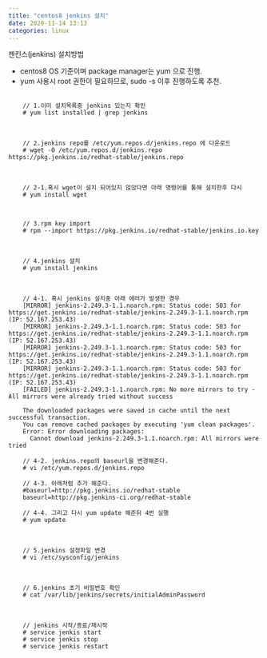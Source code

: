 ```yaml
---
title: "centos8 jenkins 설치"
date: 2020-11-14 13:13
categories: linux
---
```

젠킨스(jenkins) 설치방법
- centos8 OS 기준이며 package manager는 yum 으로 진행.
- yum 사용시 root 권한이 필요하므로, sudo -s 이후 진행하도록 추천.
<pre>
  <code>
    // 1.이미 설치목록중 jenkins 있는지 확인
    # yum list installed | grep jenkins
  </code>
</pre>
<pre>
  <code>
    // 2.jenkins repo를 /etc/yum.repos.d/jenkins.repo 에 다운로드
    # wget -O /etc/yum.repos.d/jenkins.repo https://pkg.jenkins.io/redhat-stable/jenkins.repo
  </code>
</pre>
<pre>
  <code>
    // 2-1.혹시 wget이 설치 되어있지 않았다면 아래 명령어를 통해 설치한후 다시 
    # yum install wget
  </code>
</pre>
<pre>
  <code>
    // 3.rpm key import
    # rpm --import https://pkg.jenkins.io/redhat-stable/jenkins.io.key
  </code>
</pre>
<pre>
  <code>
    // 4.jenkins 설치
    # yum install jenkins
  </code>
</pre>
<pre>
  <code>
    // 4-1. 혹시 jenkins 설치중 아래 에러가 발생한 경우
    [MIRROR] jenkins-2.249.3-1.1.noarch.rpm: Status code: 503 for https://get.jenkins.io/redhat-stable/jenkins-2.249.3-1.1.noarch.rpm (IP: 52.167.253.43)
    [MIRROR] jenkins-2.249.3-1.1.noarch.rpm: Status code: 503 for https://get.jenkins.io/redhat-stable/jenkins-2.249.3-1.1.noarch.rpm (IP: 52.167.253.43)
    [MIRROR] jenkins-2.249.3-1.1.noarch.rpm: Status code: 503 for https://get.jenkins.io/redhat-stable/jenkins-2.249.3-1.1.noarch.rpm (IP: 52.167.253.43)
    [MIRROR] jenkins-2.249.3-1.1.noarch.rpm: Status code: 503 for https://get.jenkins.io/redhat-stable/jenkins-2.249.3-1.1.noarch.rpm (IP: 52.167.253.43)
    [FAILED] jenkins-2.249.3-1.1.noarch.rpm: No more mirrors to try - All mirrors were already tried without success

    The downloaded packages were saved in cache until the next successful transaction.
    You can remove cached packages by executing 'yum clean packages'.
    Error: Error downloading packages:
      Cannot download jenkins-2.249.3-1.1.noarch.rpm: All mirrors were tried
      
    // 4-2. jenkins.repo의 baseurl을 변경해준다.
    # vi /etc/yum.repos.d/jenkins.repo
    
    // 4-3. 아래처럼 추가 해준다.
    #baseurl=http://pkg.jenkins.io/redhat-stable
    baseurl=http://pkg.jenkins-ci.org/redhat-stable
    
    // 4-4. 그리고 다시 yum update 해준뒤 4번 실행
    # yum update
  </code>
</pre>
<pre>
  <code>
    // 5.jenkins 설정파일 변경
    # vi /etc/sysconfig/jenkins
  </code>
</pre>
<pre>
  <code>
    // 6.jenkins 초기 비밀번호 확인
    # cat /var/lib/jenkins/secrets/initialAdminPassword
  </code>
</pre>
<pre>
  <code>
    // jenkins 시작/종료/재시작
    # service jenkis start
    # service jenkis stop
    # service jenkis restart
  </code>
</pre>


